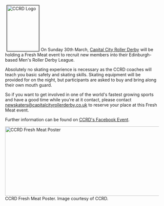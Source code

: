 <html><body><a href="http://www.scottishrollerderbyblog.com/2014/02/954682_374622489329889_681281872_n.png" target="_blank"><img class="size-thumbnail wp-image-3319 alignright" style="margin:0 5px;border:1px solid black;" alt="CCRD Logo" src="http://www.scottishrollerderbyblog.com/2014/02/954682_374622489329889_681281872_n.png?w=105" width="105" height="150"></a>On Sunday 30th March, <a title="Capital City Roller Derby on Facebook" href="https://www.facebook.com/CapitalCityRollerDerby" target="_blank">Capital City Roller Derby</a> will be holding a Fresh Meat event to recruit new members into their Edinburgh-based Men's Roller Derby League.

Absolutely no skating experience is necessary as the CCRD coaches will teach you basic safety and skating skills. Skating equipment will be provided for on the night, but participants are asked to buy and bring along their own mouth guard.

So if you want to get involved in one of the world's fastest growing sports and have a good time while you're at it contact, please contact <a href="mailto:newskaters@capitalcityrollerderby.co.uk">newskaters@capitalcityrollerderby.co.uk</a> to reserve your place at this Fresh Meat event.

Further information can be found on <a title="CCRD Fresh Meat Facebook Event" href="https://www.facebook.com/events/424475897655708/" target="_blank">CCRD's Facebook Event</a>.

<a href="http://www.scottishrollerderbyblog.com/2014/02/1604555_463456547113149_933453688_n.jpg"><img class="size-full wp-image-3318" alt="CCRD Fresh Meat Poster" src="http://www.scottishrollerderbyblog.com/2014/02/1604555_463456547113149_933453688_n.jpg" width="614" height="227"></a> CCRD Fresh Meat Poster. Image courtesy of CCRD.</body></html>
